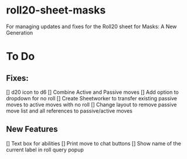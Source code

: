 # roll20-sheet-masks
For managing updates and fixes for the Roll20 sheet for Masks: A New Generation

# To Do
##  Fixes:
[] d20 icon to d6
[] Combine Active and Passive moves
  [] Add option to dropdown for no roll
  [] Create Sheetworker to transfer existing passive moves to active moves with no roll
  [] Change layout to remove passive move list and all references to passive/active moves
## New Features 
[] Text box for abilities
[] Print move to chat buttons
[] Show name of the current label in roll query popup
